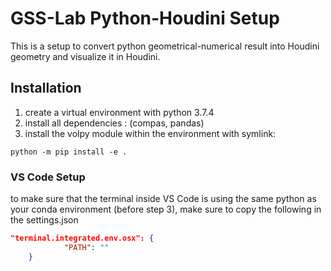 # GSS-Lab Python-Houdini Setup

This is a setup to convert python geometrical-numerical result into Houdini geometry and visualize it in Houdini.


## Installation

1. create a virtual environment with python 3.7.4
2. install all dependencies : (compas, pandas)
3. install the volpy module within the environment with symlink:
``` Shell Script
python -m pip install -e .
```
### VS Code Setup

to make sure that the terminal inside VS Code is using the same python as your conda environment (before step 3), make sure to copy the following in the settings.json

``` JSON
"terminal.integrated.env.osx": {
            "PATH": ""
    }
```

